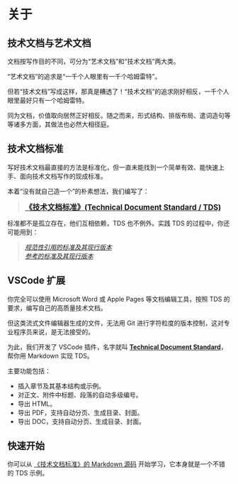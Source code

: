# 关于

## 技术文档与艺术文档

文档按写作目的不同，可分为“艺术文档”和“技术文档”两大类。

“艺术文档”的追求是“一千个人眼里有一千个哈姆雷特”。

但若“技术文档”写成这样，那真是糟透了！“技术文档”的追求刚好相反，一千个人眼里最好只有一个哈姆雷特。

同为文档，价值取向居然正好相反。随之而来，形式结构、排版布局、遣词造句等等诸多方面，其做法也必然大相径庭。

## 技术文档标准

写好技术文档最直接的方法是标准化，但一直未能找到一个简单有效、能快速上手、面向技术文档写作的现成标准。

本着“没有就自己造一个”的朴素想法，我们编写了：

> **<big> [《技术文档标准》(Technical Document Standard / TDS)](standard/main.md)</big>**

标准都不是孤立存在，他们互相依赖，TDS 也不例外。实践 TDS 的过程中，你还可能用到：

> *[规范性引用的标准及其现行版本](related/index.md)*  
> *[参考的标准及其现行版本](related/index.md)*  

## VSCode 扩展

你完全可以使用 Microsoft Word 或 Apple Pages 等文档编辑工具，按照 TDS 的要求，编写自己的高质量技术文档。

但这类流式文件编辑器生成的文件，无法用 Git 进行字符粒度的版本控制，这对专业程序员来说，是无法接受的。

为此，我们开发了 VSCode 插件，名字就叫 [**Technical Document Standard**](https://marketplace.visualstudio.com/items?itemName=forwcc.technical-document-standard)，帮你用 Markdown 实现 TDS。

主要功能包括：

- 插入章节及其基本结构或示例。
- 对正文、附件中标题、段落的自动多级编号。
- 导出 HTML。
- 导出 PDF，支持自动分页、生成目录、封面。
- 导出 DOC，支持自动分页、生成目录、封面。

## 快速开始

你可以从 [《技术文档标准》的 Markdown 源码](https://github.com/forw-dev/technical-document-standard/raw/refs/heads/master/technical-document-standard/main.md) 开始学习，它本身就是一个不错的 TDS 示例。

